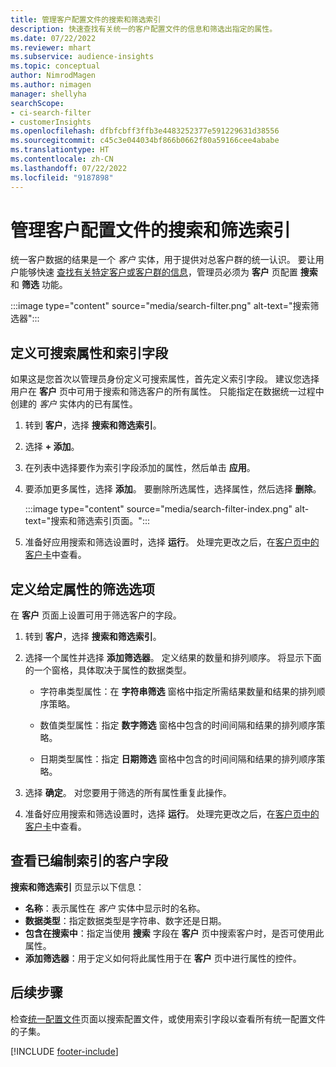 ```yaml
---
title: 管理客户配置文件的搜索和筛选索引
description: 快速查找有关统一的客户配置文件的信息和筛选出指定的属性。
ms.date: 07/22/2022
ms.reviewer: mhart
ms.subservice: audience-insights
ms.topic: conceptual
author: NimrodMagen
ms.author: nimagen
manager: shellyha
searchScope:
- ci-search-filter
- customerInsights
ms.openlocfilehash: dfbfcbff3ffb3e4483252377e591229631d38556
ms.sourcegitcommit: c45c3e044034bf866b0662f80a59166cee4ababe
ms.translationtype: HT
ms.contentlocale: zh-CN
ms.lasthandoff: 07/22/2022
ms.locfileid: "9187898"
---
```

# <a name="manage-the-search--filter-index-for-customer-profiles"></a>管理客户配置文件的搜索和筛选索引

统一客户数据的结果是一个 *客户* 实体，用于提供对总客户群的统一认识。 要让用户能够快速 [查找有关特定客户或客户群的信息](customer-profiles.md)，管理员必须为 **客户** 页配置 **搜索** 和 **筛选** 功能。

   :::image type="content" source="media/search-filter.png" alt-text="搜索筛选器":::

## <a name="define-searchable-attributes-and-indexed-fields"></a>定义可搜索属性和索引字段

如果这是您首次以管理员身份定义可搜索属性，首先定义索引字段。 建议您选择用户在 **客户** 页中可用于搜索和筛选客户的所有属性。 只能指定在数据统一过程中创建的 *客户* 实体内的已有属性。

1. 转到 **客户**，选择 **搜索和筛选索引**。

1. 选择 **+ 添加**。

1. 在列表中选择要作为索引字段添加的属性，然后单击 **应用**。

1. 要添加更多属性，选择 **添加**。 要删除所选属性，选择属性，然后选择 **删除**。

   :::image type="content" source="media/search-filter-index.png" alt-text="搜索和筛选索引页面。":::

1. 准备好应用搜索和筛选设置时，选择 **运行**。 处理完更改之后，在[客户页中的客户卡](customer-profiles.md)中查看。

## <a name="define-filtering-options-for-a-given-attribute"></a>定义给定属性的筛选选项

在 **客户** 页面上设置可用于筛选客户的字段。

1. 转到 **客户**，选择 **搜索和筛选索引**。

1. 选择一个属性并选择 **添加筛选器**。 定义结果的数量和排列顺序。 将显示下面的一个窗格，具体取决于属性的数据类型。

   - 字符串类型属性：在 **字符串筛选** 窗格中指定所需结果数量和结果的排列顺序策略。

   - 数值类型属性：指定 **数字筛选** 窗格中包含的时间间隔和结果的排列顺序策略。

   - 日期类型属性：指定 **日期筛选** 窗格中包含的时间间隔和结果的排列顺序策略。

1. 选择 **确定**。 对您要用于筛选的所有属性重复此操作。

1. 准备好应用搜索和筛选设置时，选择 **运行**。 处理完更改之后，在[客户页中的客户卡](customer-profiles.md)中查看。

## <a name="view-indexed-customer-fields"></a>查看已编制索引的客户字段

**搜索和筛选索引** 页显示以下信息：

- **名称**：表示属性在 *客户* 实体中显示时的名称。
- **数据类型**：指定数据类型是字符串、数字还是日期。
- **包含在搜索中**：指定当使用 **搜索** 字段在 **客户** 页中搜索客户时，是否可使用此属性。
- **添加筛选器**：用于定义如何将此属性用于在 **客户** 页中进行属性的控件。

## <a name="next-steps"></a>后续步骤

检查[统一配置文件](customer-profiles.md)页面以搜索配置文件，或使用索引字段以查看所有统一配置文件的子集。

[!INCLUDE [footer-include](includes/footer-banner.md)]
